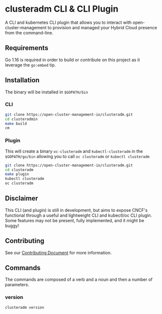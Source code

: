 [comment]: # ( Copyright Contributors to the Open Cluster Management project )
# clusteradm CLI & CLI Plugin

A CLI and kubernetes CLI plugin that allows you to interact with open-cluster-management to provision and managed your Hybrid Cloud presence from the command-line.

## Requirements

Go 1.16 is required in order to build or contribute on this project as it leverage the `go:embed` tip.

## Installation

The binary will be installed in `$GOPATH/bin`
### CLI

```bash
git clone https://open-cluster-management-io/clusteradm.git
cd clusteradmin
make build
cm
```

### Plugin

This will create a binary `oc-clusteradm` and `kubectl-clusteradm` in the `$GOPATH/go/bin` allowing you to call `oc clusteradm` or `kubectl clusteradm`
```bash
git clone https://open-cluster-management-io/clusteradm.git
cd clusteradm
make plugin
kubectl clusteradm
oc clusteradm
```
## Disclaimer

This CLI (and plugin) is still in development, but aims to expose CNCF's functional through a useful and lightweight CLI and kubectl/oc CLI plugin.  Some features may not be present, fully implemented, and it might be buggy!  

## Contributing

See our [Contributing Document](CONTRIBUTING.md) for more information.  

## Commands

The commands are composed of a verb and a noun and then a number of parameters.

### version

`clusteradm version`
